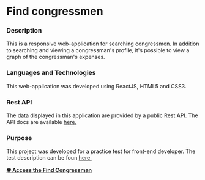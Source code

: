 # Find congressmen

### Description

This is a responsive web-application for searching congressmen. 
In addition to searching and viewing a congressman's profile, it's possible to view a graph of the congressman's expenses.

### Languages and Technologies

This web-application was developed using ReactJS, HTML5 and CSS3.

### Rest API

The data displayed in this application are provided by a public Rest API. The API docs are available [here.](https://dadosabertos.camara.leg.br/swagger/api.html)

### Purpose

This project was developed for a practice test for front-end developer. The test description can be foun [here.](https://github.com/lucasvribeiro/find-congressmen/blob/master/test-description.md)



**[⚽  Access the Find Congressman](https://soccergames.netlify.com/)**

